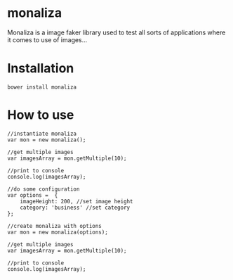 # monaliza
Monaliza is a image faker library used to test all sorts of applications where it comes to use of images...

Installation
====
```
bower install monaliza
```

How to use
====
```
//instantiate monaliza
var mon = new monaliza();

//get multiple images
var imagesArray = mon.getMultiple(10);

//print to console
console.log(imagesArray);

//do some configuration
var options =  {
	imageHeight: 200, //set image height
	category: 'business' //set category
};

//create monaliza with options
var mon = new monaliza(options);

//get multiple images
var imagesArray = mon.getMultiple(10);

//print to console
console.log(imagesArray);

```